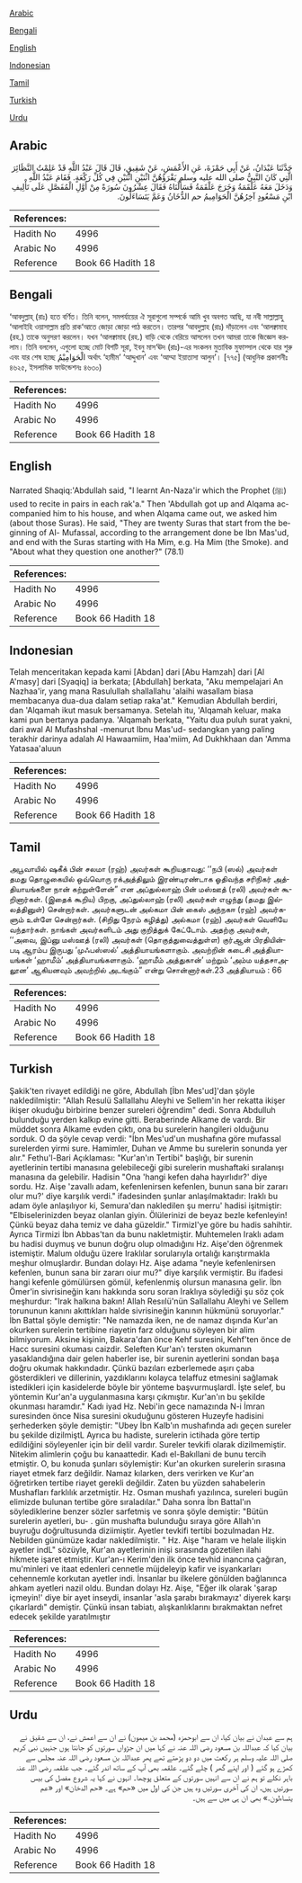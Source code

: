 [Arabic](#arabic)

[Bengali](#bengali)

[English](#english)

[Indonesian](#indonesian)

[Tamil](#tamil)

[Turkish](#turkish)

[Urdu](#urdu)

## Arabic


<div dir="rtl" lang="ar" style={{fontSize:'larger',backgroundColor:'#f8f9fa',padding:20}}>
حَدَّثَنَا عَبْدَانُ، عَنْ أَبِي حَمْزَةَ، عَنِ الأَعْمَشِ، عَنْ شَقِيقٍ، قَالَ قَالَ عَبْدُ اللَّهِ قَدْ عَلِمْتُ النَّظَائِرَ الَّتِي كَانَ النَّبِيُّ صلى الله عليه وسلم يَقْرَؤُهُنَّ اثْنَيْنِ اثْنَيْنِ فِي كُلِّ رَكْعَةٍ‏.‏ فَقَامَ عَبْدُ اللَّهِ وَدَخَلَ مَعَهُ عَلْقَمَةُ وَخَرَجَ عَلْقَمَةُ فَسَأَلْنَاهُ فَقَالَ عِشْرُونَ سُورَةً مِنْ أَوَّلِ الْمُفَصَّلِ عَلَى تَأْلِيفِ ابْنِ مَسْعُودٍ آخِرُهُنَّ الْحَوَامِيمُ حم الدُّخَانُ وَعَمَّ يَتَسَاءَلُونَ‏.‏
</div>
<div style={{backgroundColor:'#f8f9fa',padding:20, marginBottom: 10}}><table> <thead> <tr> <th>References:</th> <th></th> </tr> </thead> <tbody><tr><td>Hadith No</td><td>4996</td></tr><tr><td>Arabic No</td><td>4996</td></tr><tr><td>Reference</td><td>Book 66 Hadith 18</td></tr></tbody></table></div>

## Bengali


<div dir="ltr" lang="bn" style={{fontSize:'larger',backgroundColor:'#f8f9fa',padding:20}}>
‘আবদুল্লাহ্ (রাঃ) হতে বর্ণিত। তিনি বলেন, সমপর্যায়ের ঐ সূরাগুলো সম্পর্কে আমি খুব অবগত আছি, যা নবী সাল্লাল্লাহু ‘আলাইহি ওয়াসাল্লাম প্রতি রাক‘আতে জোড়া জোড়া পাঠ করতেন। তারপর ‘আবদুল্লাহ (রাঃ) দাঁড়ালেন এবং ‘আলক্বামাহ (রহ.) তাকে অনুসরণ করলেন। যখন ‘আলক্বামাহ (রহ.) বাড়ি থেকে বেরিয়ে আসলেন তখন আমরা তাকে জিজ্ঞেস করলাম। তিনি বললেন, এগুলো হচ্ছে মোট বিশটি সূরা, ইবনু মাস‘ঊদ (রাঃ)-এর সংকলন মুতাবিক মুফাস্সাল থেকে যার শুরু এবং যার শেষ হচ্ছে الْحَوَامِيْمُ অর্থাৎ ‘হামীম’ ‘আদ্দুখান’ এবং ‘আম্মা ইয়াতাসা আলুন’। [৭৭৫] (আধুনিক প্রকাশনীঃ ৪৬২৫, ইসলামিক ফাউন্ডেশনঃ ৪৬৩০)
</div>
<div style={{backgroundColor:'#f8f9fa',padding:20, marginBottom: 10}}><table> <thead> <tr> <th>References:</th> <th></th> </tr> </thead> <tbody><tr><td>Hadith No</td><td>4996</td></tr><tr><td>Arabic No</td><td>4996</td></tr><tr><td>Reference</td><td>Book 66 Hadith 18</td></tr></tbody></table></div>

## English


<div dir="ltr" lang="en" style={{fontSize:'larger',backgroundColor:'#f8f9fa',padding:20}}>
Narrated Shaqiq:'Abdullah said, "I learnt An-Naza'ir which the Prophet (ﷺ) used to recite in pairs in each rak'a." Then 'Abdullah got up and Alqama accompanied him to his house, and when Alqama came out, we asked him (about those Suras). He said, "They are twenty Suras that start from the beginning of Al- Mufassal, according to the arrangement done be Ibn Mas'ud, and end with the Suras starting with Ha Mim, e.g. Ha Mim (the Smoke). and "About what they question one another?" (78.1)
</div>
<div style={{backgroundColor:'#f8f9fa',padding:20, marginBottom: 10}}><table> <thead> <tr> <th>References:</th> <th></th> </tr> </thead> <tbody><tr><td>Hadith No</td><td>4996</td></tr><tr><td>Arabic No</td><td>4996</td></tr><tr><td>Reference</td><td>Book 66 Hadith 18</td></tr></tbody></table></div>

## Indonesian


<div dir="ltr" lang="id" style={{fontSize:'larger',backgroundColor:'#f8f9fa',padding:20}}>
Telah menceritakan kepada kami [Abdan] dari [Abu Hamzah] dari [Al A'masy] dari [Syaqiq] ia berkata; [Abdullah] berkata, "Aku mempelajari An Nazhaa'ir, yang mana Rasulullah shallallahu 'alaihi wasallam biasa membacanya dua-dua dalam setiap raka'at." Kemudian Abdullah berdiri, dan 'Alqamah ikut masuk bersamanya. Setelah itu, 'Alqamah keluar, maka kami pun bertanya padanya. 'Alqamah berkata, "Yaitu dua puluh surat yakni, dari awal Al Mufashshal -menurut Ibnu Mas'ud- sedangkan yang paling terakhir darinya adalah Al Hawaamiim, Haa'miim, Ad Dukhkhaan dan 'Amma Yatasaa'aluun
</div>
<div style={{backgroundColor:'#f8f9fa',padding:20, marginBottom: 10}}><table> <thead> <tr> <th>References:</th> <th></th> </tr> </thead> <tbody><tr><td>Hadith No</td><td>4996</td></tr><tr><td>Arabic No</td><td>4996</td></tr><tr><td>Reference</td><td>Book 66 Hadith 18</td></tr></tbody></table></div>

## Tamil


<div dir="ltr" lang="ta" style={{fontSize:'larger',backgroundColor:'#f8f9fa',padding:20}}>
அபூவாயில் ஷகீக் பின் சலமா (ரஹ்) அவர்கள் கூறியதாவது: ‘‘நபி (ஸல்) அவர்கள் தமது தொழுகையில் ஒவ்வொரு ரக்அத்திலும் இரண்டிரண்டாக ஓதிவந்த சரிநிகர் அத்தியாயங்களை நான் கற்றுள்ளேன்” என அப்துல்லாஹ் பின் மஸ்ஊத் (ரலி) அவர்கள் கூறினார்கள். (இதைக் கூறிய) பிறகு, அப்துல்லாஹ் (ரலி) அவர்கள் எழுந்து (தமது இல்லத்தினுள்) சென்றார்கள். அவர்களுடன் அல்கமா பின் கைஸ் அந்நகஈ (ரஹ்) அவர்களும் உள்ளே சென்றார்கள். (சிறிது நேரம் கழித்து) அல்கமா (ரஹ்) அவர்கள் வெளியே வந்தார்கள். நாங்கள் அவர்களிடம் அது குறித்துக் கேட்டோம். அதற்கு அவர்கள், ‘‘அவை, இப்னு மஸ்ஊத் (ரலி) அவர்கள் (தொகுத்துவைத்துள்ள) குர்ஆன் பிரதியின்படி ஆரம்ப இருபது ‘முஃபஸ்ஸல்’ அத்தியாயங்களாகும். அவற்றின் கடைசி அத்தியாயங்கள் ‘ஹாமீம்’ அத்தியாயங்களாகும். ‘ஹாமீம் அத்துகான்’ மற்றும் ‘அம்ம யத்தசாஅலூன’ ஆகியனவும் அவற்றில் அடங்கும்” என்று சொன்னார்கள்.23 அத்தியாயம் : 66
</div>
<div style={{backgroundColor:'#f8f9fa',padding:20, marginBottom: 10}}><table> <thead> <tr> <th>References:</th> <th></th> </tr> </thead> <tbody><tr><td>Hadith No</td><td>4996</td></tr><tr><td>Arabic No</td><td>4996</td></tr><tr><td>Reference</td><td>Book 66 Hadith 18</td></tr></tbody></table></div>

## Turkish


<div dir="ltr" lang="tr" style={{fontSize:'larger',backgroundColor:'#f8f9fa',padding:20}}>
Şakik'ten rivayet edildiği ne göre, Abdullah [İbn Mes'ud]'dan şöyle nakledilmiştir: "Allah Resulü Sallallahu Aleyhi ve Sellem'in her rekatta ikişer ikişer okuduğu birbirine benzer sureleri öğrendim" dedi. Sonra Abdulluh bulunduğu yerden kalkıp evine gitti. Beraberinde Alkame de vardı. Bir müddet sonra Alkame evden çıktı, ona bu surelerin hangileri olduğunu sorduk. O da şöyle cevap verdi: "İbn Mes'ud'un mushafına göre mufassal surelerden yirmi sure. Hamimler, Duhan ve Amme bu surelerin sonunda yer alır." Fethu'l-Bari Açıklaması: "Kur'an'ın Tertibi" başlığı, bir surenin ayetlerinin tertibi manasına gelebileceği gibi surelerin mushaftaki sıralanışı manasına da gelebilir. Hadisin "Ona 'hangi kefen daha hayırlıdır?' diye sordu. Hz. Aişe 'zavallı adam, kefenlenirsen kefenlen, bunun sana bir zararı olur mu?' diye karşılık verdi." ifadesinden şunlar anlaşılmaktadır: Iraklı bu adam öyle anlaşılıyor ki, Semura'dan nakledilen şu merru' hadisi işitmiştir: "Elbiselerinizden beyaz olanlan giyin. Ölülerinizi de beyaz bezle kefenleyin! Çünkü beyaz daha temiz ve daha güzeldir." Tirmizl'ye göre bu hadis sahihtir. Ayrıca Tirmizi İbn Abbas'tan da bunu nakletmiştir. Muhtemelen Iraklı adam bu hadisi duymuş ve bunun doğru olup olmadığını Hz. Aişe'den öğrenmek istemiştir. Malum olduğu üzere Iraklılar sorularıyla ortalığı karıştırmakla meşhur olmuşlardır. Bundan dolayı Hz. Aişe adama "neyle kefenlenirsen kefenlen, bunun sana bir zararı oiur mu?" diye karşılık vermiştir. Bu ifadesi hangi kefenle gömülürsen gömül, kefenlenmiş olursun manasına gelir. İbn Ömer'in sivrisineğin kanı hakkında soru soran Iraklıya söylediği şu söz çok meşhurdur: "Irak halkına bakın! Allah Resıılü'nün Sallallahu Aleyhi ve Sellem torununun kanını akıttıkları halde sivrisineğin kanının hükmünü soruyorlar." İbn Battal şöyle demiştir: "Ne namazda iken, ne de namaz dışında Kur'an okurken surelerin tertibine riayetin farz olduğunu söyleyen bir alim bilmiyorum. Aksine kişinin, Bakara'dan önce Kehf suresini, Kehf'ten önce de Hacc suresini okuması caizdir. Seleften Kur'an'ı tersten okumanın yasaklandığına dair gelen haberler ise, bir surenin ayetlerini sondan başa doğru okumak hakkındadır. Çünkü bazıları ezberlemede aşırı çaba gösterdikleri ve dillerinin, yazdıklarını kolayca telaffuz etmesini sağlamak istedikleri için kasidelerde böyle bir yönteme başvurmuşlardl. İşte selef, bu yöntemin Kur'an'a uygulanmasına karşı çıkmıştır. Kur'an'ın bu şekilde okunması haramdır." Kadı iyad Hz. Nebi'in gece namazında N-i İmran suresinden önce Nisa suresini okuduğunu gösteren Huzeyfe hadisini şerhederken şöyle demiştir: "Ubey İbn Kalb'ın mushafında adı geçen sureler bu şekilde dizilmiştL Ayrıca bu hadiste, surelerin ictihada göre tertip edildiğini söyleyenler için bir delil vardır. Sureler tevkifi olarak dizilmemiştir. Nitekim alimlerin çoğu bu kanaattedir. Kadı el-Bakıllani de bunu tercih etmiştir. O, bu konuda şunları söylemiştir: Kur'an okurken surelerin sırasına riayet etmek farz değildir. Namaz kılarken, ders verirken ve Kur'an öğretirken tertibe riayet gerekli değildir. Zaten bu yüzden sahabelerin Mushafları farklılık arzetmiştir. Hz. Osman mushafı yazılınca, sureleri bugün elimizde bulunan tertibe göre sıraladılar." Daha sonra İbn Battal'ın söylediklerine benzer sözler sarfetmiş ve sonra şöyle demiştir: "Bütün surelerin ayetleri, bu- . gün mushafta bulunduğu sıraya göre Allah'ın buyruğu doğrultusunda diziimiştir. Ayetler tevkifi tertibi bozulmadan Hz. Nebilden günümüze kadar nakledilmiştir. " Hz. Aişe "haram ve helale ilişkin ayetler indL" sözüyle, Kur'an ayetlerinin inişi sırasında gözetilen ilahi hikmete işaret etmiştir. Kur'an-ı Kerim'den ilk önce tevhid inancına çağıran, mu'minleri ve itaat edenleri cennetle müjdeleyip kafir ve isyankarları cehennemle korkutan ayetler indi. İnsanlar bu ilkelere gönülden bağlanınca ahkam ayetleri nazil oldu. Bundan dolayı Hz. Aişe, "Eğer ilk olarak 'şarap içmeyin!' diye bir ayet inseydi, insanlar 'asla şarabı bırakmayız' diyerek karşı çıkarlardı" demiştir. Çünkü insan tabiatı, alışkanlıklarını bırakmaktan nefret edecek şekilde yaratılmıştır
</div>
<div style={{backgroundColor:'#f8f9fa',padding:20, marginBottom: 10}}><table> <thead> <tr> <th>References:</th> <th></th> </tr> </thead> <tbody><tr><td>Hadith No</td><td>4996</td></tr><tr><td>Arabic No</td><td>4996</td></tr><tr><td>Reference</td><td>Book 66 Hadith 18</td></tr></tbody></table></div>

## Urdu


<div dir="rtl" lang="ur" style={{fontSize:'larger',backgroundColor:'#f8f9fa',padding:20}}>
ہم سے عبدان نے بیان کیا، ان سے ابوحمزہ (محمد بن میمون) نے ان سے اعمش نے، ان سے شقیق نے بیان کیا کہ عبداللہ بن مسعود رضی اللہ عنہ نے کہا میں ان جڑواں سورتوں کو جانتا ہوں جنہیں نبی کریم صلی اللہ علیہ وسلم ہر رکعت میں دو دو پڑھتے تھے پھر عبداللہ بن مسعود رضی اللہ عنہ مجلس سے کھڑے ہو گئے ( اور اپنے گھر ) چلے گئے۔ علقمہ بھی آپ کے ساتھ اندر گئے۔ جب علقمہ رضی اللہ عنہ باہر نکلے تو ہم نے ان سے انہیں سورتوں کے متعلق پوچھا۔ انہوں نے کہا یہ شروع مفصل کی بیس سورتیں ہیں، ان کی آخری سورتیں وہ ہیں جن کی اول میں «حم» ہے۔ «حم الدخان» اور «عم يتساءلون‏.‏» بھی ان ہی میں سے ہیں۔
</div>
<div style={{backgroundColor:'#f8f9fa',padding:20, marginBottom: 10}}><table> <thead> <tr> <th>References:</th> <th></th> </tr> </thead> <tbody><tr><td>Hadith No</td><td>4996</td></tr><tr><td>Arabic No</td><td>4996</td></tr><tr><td>Reference</td><td>Book 66 Hadith 18</td></tr></tbody></table></div>